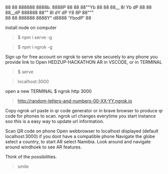 88  88 888888 8888b.  8888P 88   88 88""Yb 
88  88 88__    8I  Yb   dP  88   88 88__dP 
888888 88""    8I  dY  dP   Y8   8P 88"""  
88  88 888888 8888Y"  d8888 'YbodP' 88 

install node on computer

> $ npm i serve -g

> $ npm i ngrok -g

Sign up for free account on ngrok to serve site securely to any phone you provide link to
Open HEDZUP-HACKATHON AR in VSCODE, or in TERMINAL

> $ serve

> localhost:3000

open a new TERMINAL
$ ngrok http 3000

> http://random-letters-and-numbers-00-XX-YY.ngrok.io 

Copy ngrok url
paste in qr code generator or in brave browser to produce qr code for phones to scan. ngrok url changes everytime you start instance soo this is a easy way to update url information.

Scan QR code on phone
Open webbrowser to localhost displayed (default localhost:3000) if you dont have a compatible phone
Navigate the globe select a country, to start AR select Namibia.
Look around and navigate around windhoek to see AR features.

Think of the possibilities.
> smile
